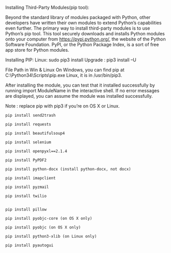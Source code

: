 Installing Third-Party Modules(pip tool):

Beyond the standard library of modules packaged with Python, other developers have written their own modules to extend Python’s capabilities even further. The primary way to install third-party modules is to use Python’s pip tool. This tool securely downloads and installs Python modules onto your computer from https://pypi.python.org/, the website of the Python Software Foundation. PyPI, or the Python Package Index, is a sort of free app store for Python modules.

Installing PIP:
Linux: sudo pip3 install <ModuleName>
Upgrade : pip3 install –U <ModuleName>

File Path in Win & Linux
On Windows, you can find pip at C:\Python34\Scripts\pip.exe
Linux, it is in /usr/bin/pip3.

After installing the module, you can test that it installed successfully by running import ModuleName in the interactive shell. If no error messages are displayed, you can assume the module was installed successfully.

Note : replace pip with pip3 if you’re on OS X or Linux.

    pip install send2trash

    pip install requests

    pip install beautifulsoup4

    pip install selenium

    pip install openpyxl==2.1.4

    pip install PyPDF2

    pip install python-docx (install python-docx, not docx)

    pip install imapclient

    pip install pyzmail

    pip install twilio
    

    pip install pillow

    pip install pyobjc-core (on OS X only)

    pip install pyobjc (on OS X only)

    pip install python3-xlib (on Linux only)

    pip install pyautogui




